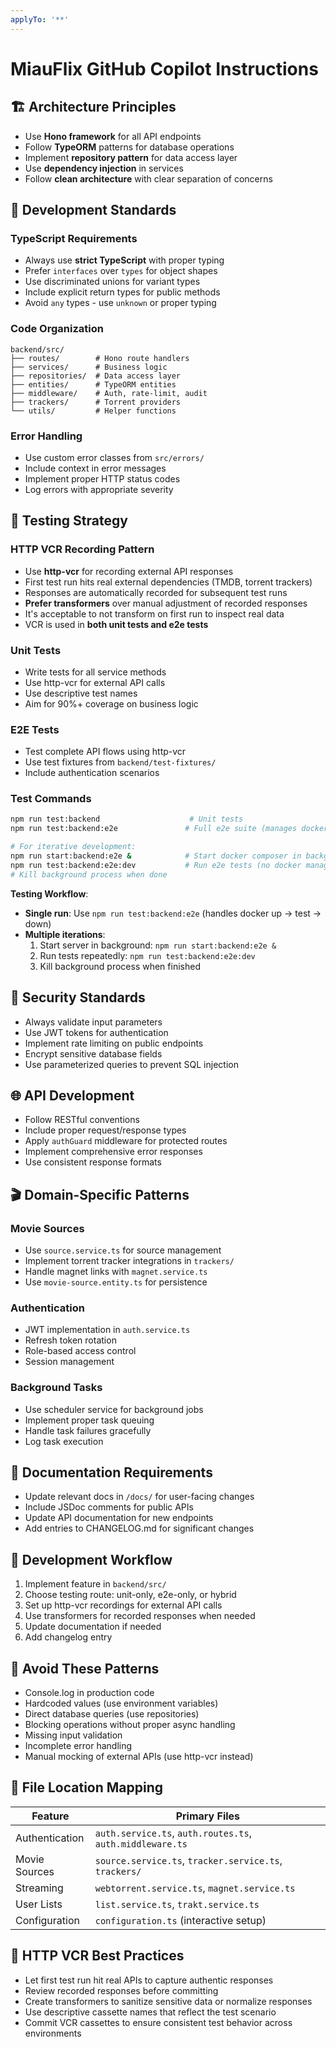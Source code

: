 ```yaml
---
applyTo: '**'
---
```


# MiauFlix GitHub Copilot Instructions

## 🏗️ Architecture Principles

- Use **Hono framework** for all API endpoints
- Follow **TypeORM** patterns for database operations
- Implement **repository pattern** for data access layer
- Use **dependency injection** in services
- Follow **clean architecture** with clear separation of concerns

## 🎯 Development Standards

### TypeScript Requirements

- Always use **strict TypeScript** with proper typing
- Prefer `interfaces` over `types` for object shapes
- Use discriminated unions for variant types
- Include explicit return types for public methods
- Avoid `any` types - use `unknown` or proper typing

### Code Organization

```
backend/src/
├── routes/        # Hono route handlers
├── services/      # Business logic
├── repositories/  # Data access layer
├── entities/      # TypeORM entities
├── middleware/    # Auth, rate-limit, audit
├── trackers/      # Torrent providers
└── utils/         # Helper functions
```

### Error Handling

- Use custom error classes from `src/errors/`
- Include context in error messages
- Implement proper HTTP status codes
- Log errors with appropriate severity

## 🧪 Testing Strategy

### HTTP VCR Recording Pattern

- Use **http-vcr** for recording external API responses
- First test run hits real external dependencies (TMDB, torrent trackers)
- Responses are automatically recorded for subsequent test runs
- **Prefer transformers** over manual adjustment of recorded responses
- It's acceptable to not transform on first run to inspect real data
- VCR is used in **both unit tests and e2e tests**

### Unit Tests

- Write tests for all service methods
- Use http-vcr for external API calls
- Use descriptive test names
- Aim for 90%+ coverage on business logic

### E2E Tests

- Test complete API flows using http-vcr
- Use test fixtures from `backend/test-fixtures/`
- Include authentication scenarios

### Test Commands

```bash
npm run test:backend                    # Unit tests
npm run test:backend:e2e               # Full e2e suite (manages docker lifecycle)

# For iterative development:
npm run start:backend:e2e &            # Start docker composer in background
npm run test:backend:e2e:dev           # Run e2e tests (no docker management)
# Kill background process when done
```

**Testing Workflow**:

- **Single run**: Use `npm run test:backend:e2e` (handles docker up → test → down)
- **Multiple iterations**:
  1. Start server in background: `npm run start:backend:e2e &`
  2. Run tests repeatedly: `npm run test:backend:e2e:dev`
  3. Kill background process when finished

## 🔐 Security Standards

- Always validate input parameters
- Use JWT tokens for authentication
- Implement rate limiting on public endpoints
- Encrypt sensitive database fields
- Use parameterized queries to prevent SQL injection

## 🌐 API Development

- Follow RESTful conventions
- Include proper request/response types
- Apply `authGuard` middleware for protected routes
- Implement comprehensive error responses
- Use consistent response formats

## 🎬 Domain-Specific Patterns

### Movie Sources

- Use `source.service.ts` for source management
- Implement torrent tracker integrations in `trackers/`
- Handle magnet links with `magnet.service.ts`
- Use `movie-source.entity.ts` for persistence

### Authentication

- JWT implementation in `auth.service.ts`
- Refresh token rotation
- Role-based access control
- Session management

### Background Tasks

- Use scheduler service for background jobs
- Implement proper task queuing
- Handle task failures gracefully
- Log task execution

## 📝 Documentation Requirements

- Update relevant docs in `/docs/` for user-facing changes
- Include JSDoc comments for public APIs
- Update API documentation for new endpoints
- Add entries to CHANGELOG.md for significant changes

## 🔄 Development Workflow

1. Implement feature in `backend/src/`
2. Choose testing route: unit-only, e2e-only, or hybrid
3. Set up http-vcr recordings for external API calls
4. Use transformers for recorded responses when needed
5. Update documentation if needed
6. Add changelog entry

## 🚫 Avoid These Patterns

- Console.log in production code
- Hardcoded values (use environment variables)
- Direct database queries (use repositories)
- Blocking operations without proper async handling
- Missing input validation
- Incomplete error handling
- Manual mocking of external APIs (use http-vcr instead)

## 🎯 File Location Mapping

| Feature        | Primary Files                                             |
| -------------- | --------------------------------------------------------- |
| Authentication | `auth.service.ts`, `auth.routes.ts`, `auth.middleware.ts` |
| Movie Sources  | `source.service.ts`, `tracker.service.ts`, `trackers/`    |
| Streaming      | `webtorrent.service.ts`, `magnet.service.ts`              |
| User Lists     | `list.service.ts`, `trakt.service.ts`                     |
| Configuration  | `configuration.ts` (interactive setup)                    |

## 🎥 HTTP VCR Best Practices

- Let first test run hit real APIs to capture authentic responses
- Review recorded responses before committing
- Create transformers to sanitize sensitive data or normalize responses
- Use descriptive cassette names that reflect the test scenario
- Commit VCR cassettes to ensure consistent test behavior across environments
